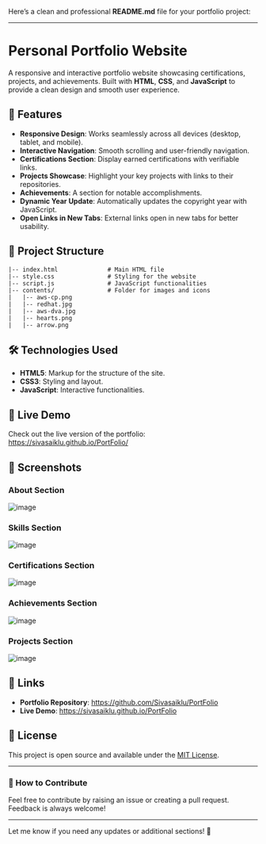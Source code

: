 Here’s a clean and professional **README.md** file for your portfolio project:

---

# Personal Portfolio Website

A responsive and interactive portfolio website showcasing certifications, projects, and achievements. Built with **HTML**, **CSS**, and **JavaScript** to provide a clean design and smooth user experience.

## 🚀 Features

- **Responsive Design**: Works seamlessly across all devices (desktop, tablet, and mobile).
- **Interactive Navigation**: Smooth scrolling and user-friendly navigation.
- **Certifications Section**: Display earned certifications with verifiable links.
- **Projects Showcase**: Highlight your key projects with links to their repositories.
- **Achievements**: A section for notable accomplishments.
- **Dynamic Year Update**: Automatically updates the copyright year with JavaScript.
- **Open Links in New Tabs**: External links open in new tabs for better usability.

## 📁 Project Structure

```
|-- index.html              # Main HTML file
|-- style.css               # Styling for the website
|-- script.js               # JavaScript functionalities
|-- contents/               # Folder for images and icons
|   |-- aws-cp.png
|   |-- redhat.jpg
|   |-- aws-dva.jpg
|   |-- hearts.png
|   |-- arrow.png
```

## 🛠️ Technologies Used

- **HTML5**: Markup for the structure of the site.
- **CSS3**: Styling and layout.
- **JavaScript**: Interactive functionalities.

## 🌟 Live Demo

Check out the live version of the portfolio: https://sivasaiklu.github.io/PortFolio/

## 📸 Screenshots

### About Section
![image](https://github.com/user-attachments/assets/99800a2c-7a75-485d-b26f-3607a9e5b81a)


### Skills Section
![image](https://github.com/user-attachments/assets/1d342ade-f2a7-4947-9159-afdd11bf59f9)


### Certifications Section
![image](https://github.com/user-attachments/assets/1f106fbc-d6c0-4e8f-91ba-28e31f06d9d3)


### Achievements Section
![image](https://github.com/user-attachments/assets/c10dbcf1-22d8-44c2-b8e7-e702c5cb03f8)


### Projects Section
![image](https://github.com/user-attachments/assets/a70704e1-2905-4464-89f6-c9fbc883b8c8)


## 🔗 Links

- **Portfolio Repository**: https://github.com/Sivasaiklu/PortFolio
- **Live Demo**: https://sivasaiklu.github.io/PortFolio

## 📜 License

This project is open source and available under the [MIT License](LICENSE).

---

### 🎯 How to Contribute

Feel free to contribute by raising an issue or creating a pull request. Feedback is always welcome!

---

Let me know if you need any updates or additional sections! 🚀
